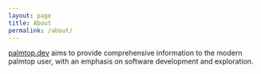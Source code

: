 ```yaml
---
layout: page
title: About
permalink: /about/
---
```


[palmtop.dev](/) aims to provide comprehensive information to the modern palmtop user, with an emphasis on software development and exploration.  
